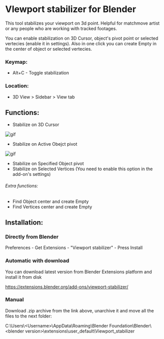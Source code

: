 # VIewport stabilizer for Blender

This tool stabilizes your viewport on 3d point. Helpful for matchmove artist or any people who are working with tracked footages.

You can enable stabilization on 3D Cursor, object's pivot point or selected vertecies (enable it in settings). Also in one click you can create Empty in the center of object or selected vertecies.

### Keymap:
- Alt+C - Toggle stabilization

### Location:
- 3D View > Sidebar > View tab

## Functions:
 - Stabilize on 3D Cursor
 
![gif](https://github.com/YaroslavYushk/Blender-viewport-stabilizer/blob/main/Media/Preview_3DCursor.gif)

 - Stabilize on Active Obejct pivot
 
![gif](https://github.com/YaroslavYushk/Blender-viewport-stabilizer/blob/main/Media/Preview_ActiveObject.gif)
   
 - Stabilize on Specified Object pivot
 - Stabilize on Selected Vertices
	 (You need to enable this option in the add-on's settings)

###### Extra functions:
- Find Object center and create Empty
- Find Vertices center and create Empty

## Installation:
### Directly from Blender
Preferences - Get Extensions - "Viewport stabilizer" - Press Install

### Automatic with download
You can download latest version from Blender Extensions platform and install it from disk

https://extensions.blender.org/add-ons/viewport-stabilizer/

### Manual
Download .zip archive from the link above, unarchive it and move all the files to the next folder:

C:\Users\\\<Username>\AppData\Roaming\Blender Foundation\Blender\\\<blender version>\extensions\user_default\Viewport_stabilizer
